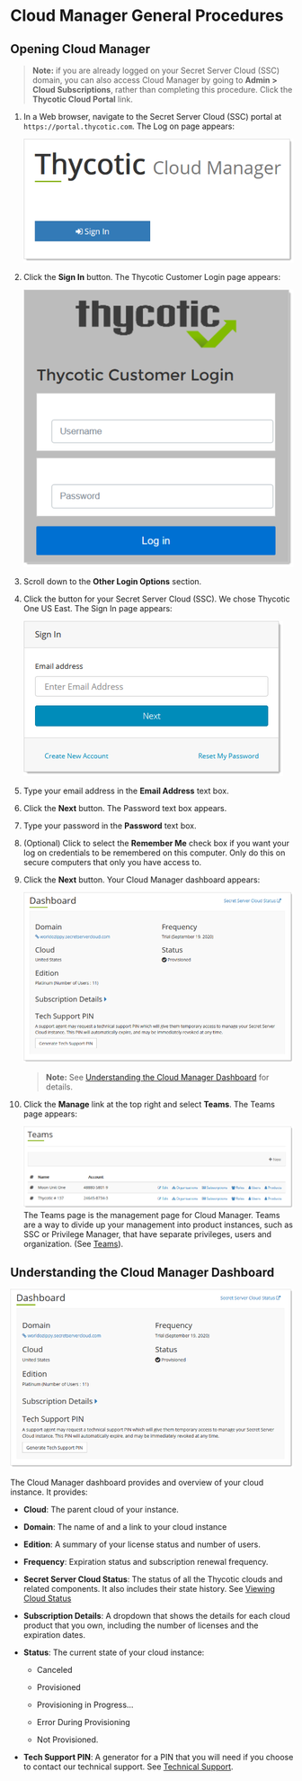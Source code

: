 [title]: # (Cloud Manager General Procedures)
[tags]: # (Cloud Manager)
[priority]: # (1000)

# Cloud Manager General Procedures

## Opening Cloud Manager

> **Note:**  if you are already logged on your Secret Server Cloud (SSC) domain, you can also access Cloud Manager by going to **Admin \> Cloud Subscriptions**, rather than completing this procedure. Click the **Thycotic Cloud Portal** link.

1. In a Web browser, navigate to the Secret Server Cloud (SSC) portal at `https://portal.thycotic.com`. The Log on page appears:

   ![image-20200821111201050](images/image-20200821111201050.png)

1. Click the **Sign In** button. The Thycotic Customer Login page appears:

   ![image-20200821111355089](images/image-20200821111355089.png)

1. Scroll down to the **Other Login Options** section.

1. Click the button for your Secret Server Cloud (SSC). We chose Thycotic One US East. The Sign In page appears:

   ![image-20200821112008374](images/image-20200821112008374.png)

1. Type your email address in the **Email Address** text box.

1. Click the **Next** button. The Password text box appears.

1. Type your password in the **Password** text box.

1. (Optional) Click to select the **Remember Me** check box if you want your log on credentials to be remembered on this computer. Only do this on secure computers that only you have access to.

1. Click the **Next** button. Your Cloud Manager dashboard appears:

   ![image-20200821112448071](images/image-20200821112448071.png)

   > **Note:** See [Understanding the Cloud Manager Dashboard](#understanding-the-dashboard) for details.

1. Click the **Manage** link at the top right and select **Teams**. The Teams page appears:

   ![image-20200821113653381](images/image-20200821113653381.png)
   The Teams page is the management page for Cloud Manager. Teams are a way to divide up your management into product instances, such as SSC or Privilege Manager, that have separate privileges, users and organization.  (See [Teams](../teams/index.md)).

## Understanding the Cloud Manager Dashboard

![image-20200821112448071](images/image-20200821112448071.png)

The Cloud Manager dashboard provides and overview of your cloud instance. It provides:

- **Cloud**: The parent cloud of your instance.

- **Domain**: The name of and a link to your cloud instance

- **Edition**: A summary of your license status and number of users.

- **Frequency**: Expiration status and subscription renewal frequency.

- **Secret Server Cloud Status**: The status of all the Thycotic clouds and related components. It also includes their state history. See [Viewing Cloud Status](#viewing-cloud-status)

- **Subscription Details**: A dropdown that shows the details for each cloud product that you own, including the number of licenses and the expiration dates.

- **Status**: The current state of your cloud instance:

  - Canceled

  - Provisioned

  - Provisioning in Progress…

  - Error During Provisioning

  - Not Provisioned.

- **Tech Support PIN**: A generator for a PIN that you will need if you choose to contact our technical support. See [Technical Support](../help/technical-support/index.md).
